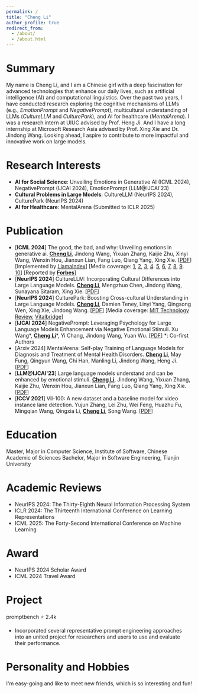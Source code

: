 ```yaml
---
permalink: /
title: "Cheng Li"
author_profile: true
redirect_from: 
  - /about/
  - /about.html
---
```



Summary
======
My name is Cheng Li, and I am a Chinese girl with a deep fascination for advanced technologies that enhance our daily lives, such as artificial intelligence (AI) and computational linguistics. Over the past two years, I have conducted research exploring the cognitive mechanisms of LLMs (e.g., _EmotionPrompt_ and _NegativePrompt_), multicultural understanding of LLMs (_CultureLLM_ and _CulturePark_), and AI for healthcare (_MentalArena_). I was a research intern at UIUC advised by Prof. Heng Ji. And I have a long internship at Microsoft Research Asia advised by Prof. Xing Xie and Dr. Jindong Wang. Looking ahead, I aspire to contribute to more impactful and innovative work on large models.

Research Interests
======
- **AI for Social Science**: Unveiling Emotions in Generative AI (ICML 2024), NegativePrompt (IJCAI 2024), EmotionPrompt (LLM@IJCAI'23)
- **Cultural Problems in Large Models**: CultureLLM (NeurIPS 2024), CulturePark (NeurIPS 2024)
- **AI for Healthcare**: MentalArena (Submitted to ICLR 2025)

Publication
======
- [**ICML 2024**] The good, the bad, and why: Unveiling emotions in generative ai. **<u>Cheng Li</u>**, Jindong Wang, Yixuan Zhang, Kaijie Zhu, Xinyi Wang, Wenxin Hou, Jianxun Lian, Fang Luo, Qiang Yang, Xing Xie. [[PDF](https://arxiv.org/pdf/2312.11111)] [Implemented by [LlamaIndex](https://docs.llamaindex.ai/en/latest/examples/prompts/emotion_prompt.html)] [Media coverage: [1](https://techxplore.com/news/2023-08-exploring-effects-emotional-stimuli-large.html), [2](https://flowgpt.com/blog/emoGPT), [3](https://mp.weixin.qq.com/s/z-lg-yDibKoT_gO97HSK5Q), [4](https://www.godofprompt.ai/blog/getting-emotional-with-large-language-models-llms-can-increase-performance-by-115-case-study). [5](https://stackdiary.com/emotionprompts-ai-prompt-study/), [6](https://says.com/my/tech/chatgpt-emotional-intelligence), [7](https://www.prompthub.us/blog/getting-emotional-with-llms), [8](https://www.tradingview.com/news/benzinga:6720a9647094b:0-the-power-of-emotion-how-emotional-manipulation-elevates-chatgpt-s-performance/), [9](https://mp.weixin.qq.com/s?__biz=MzIwNzc2NTk0NQ%3D%3D&mid=2247565531&idx=2&sn=3ed8cc9e3b5be81cde8f0e0f99865852&ref=openi.cn). [10](https://webappia.com/investigating-the-impact-of-emotional-stimuli-on-language-models-emotionalai/?feed_id=13302&_unique_id=64cfac8201058)] [Reported by [**Forbes**](https://www.forbes.com/sites/lanceeliot/2023/11/11/the-answer-to-why-emotionally-worded-prompts-can-goose-generative-ai-into-better-answers-and-how-to-spur-a-decidedly-positive-rise-out-of-ai/?sh=5383b56e37e5)]
- [**NeurIPS 2024**] CultureLLM: Incorporating Cultural Differences into Large Language Models. **<u>Cheng Li</u>**, Mengzhuo Chen, Jindong Wang, Sunayana Sitaram, Xing Xie. [[PDF](https://arxiv.org/pdf/2402.10946)]
- [**NeurIPS 2024**] CulturePark: Boosting Cross-cultural Understanding in Large Language Models. **<u>Cheng Li</u>**, Damien Teney, Linyi Yang, Qingsong Wen, Xing Xie, Jindong Wang. [[PDF](https://arxiv.org/pdf/2405.15145)] [Media coverage: [MIT Technology Review](https://www.mittrchina.com/news/detail/13596), [Vitalbridge](https://mp.weixin.qq.com/s/jHKdadr6ea_3x3AHHx6qFQ)]
- [**IJCAI 2024**] NegativePrompt: Leveraging Psychology for Large Language Models Enhancement via Negative Emotional Stimuli. Xu Wang*, **<u>Cheng Li</u>***, Yi Chang, Jindong Wang, Yuan Wu. [[PDF](https://arxiv.org/pdf/2405.02814)]  *: Co-first Authors
- [Arxiv 2024] MentalArena: Self-play Training of Language Models for Diagnosis and Treatment of Mental Health Disorders. **<u>Cheng Li</u>**, May Fung, Qingyun Wang, Chi Han, Manling Li, Jindong Wang, Heng Ji. [[PDF](https://arxiv.org/pdf/2410.06845)]
- [**LLM@IJCAI'23**] Large language models understand and can be enhanced by emotional stimuli. **<u>Cheng Li</u>**, Jindong Wang, Yixuan Zhang, Kaijie Zhu, Wenxin Hou, Jianxun Lian, Fang Luo, Qiang Yang, Xing Xie. [[PDF](https://arxiv.org/pdf/2307.11760)]
- [**ICCV 2021**] Vil-100: A new dataset and a baseline model for video instance lane detection. Yujun Zhang, Lei Zhu, Wei Feng, Huazhu Fu, Mingqian Wang, Qingxia Li, **<u>Cheng Li</u>**, Song Wang. [[PDF](https://openaccess.thecvf.com/content/ICCV2021/papers/Zhang_VIL-100_A_New_Dataset_and_a_Baseline_Model_for_Video_ICCV_2021_paper.pdf)]

Education
======
Master, Major in Computer Science, Institute of Software, Chinese Academic of Sciences
Bachelor, Major in Software Engineering, Tianjin University

Academic Reviews
======
- NeurIPS 2024: The Thirty-Eighth Neural Information Processing System
- ICLR 2024: The Thirteenth International Conference on Learning Representations
- ICML 2025: The Forty-Second International Conference on Machine Learning

Award
======
- NeurIPS 2024 Scholar Award
- ICML 2024 Travel Award

Project
======
promptbench :star: 2.4k
- Incorporated several representative prompt engineering approaches into an united project for researchers and users to use and evaluate their performance.

Personality and Hobbies
======
I'm easy-going and like to meet new friends, which is so interesting and fun!
  
